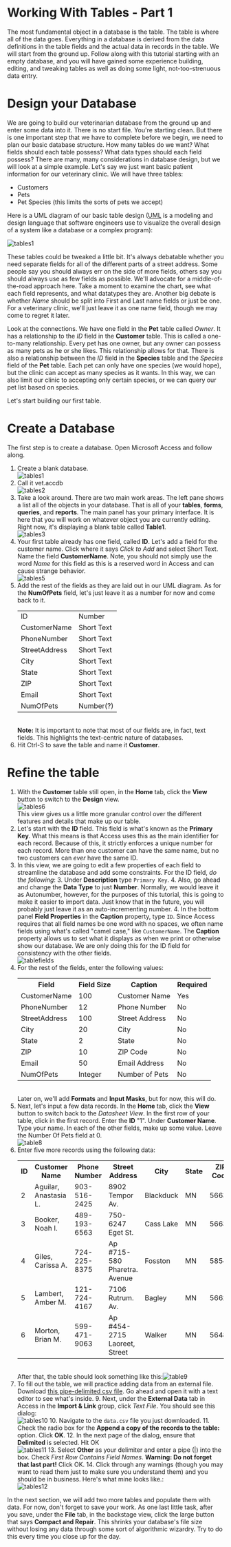 # Working With Tables - Part 1

The most fundamental object in a database is the table. The table is where all of the data goes. Everything in a database is derived from the data definitions in the table fields and the actual data in records in the table. We will start from the ground up. Follow along with this tutorial starting with an empty database, and you will have gained some experience building, editing, and tweaking tables as well as doing some light, not-too-strenuous data entry.

# Design your Database

We are going to build our veterinarian database from the ground up and enter some data into it. There is no start file. You're starting clean. But there is one important step that we have to complete before we begin, we need to plan our basic database structure. How many tables do we want? What fields should each table possess? What data types should each field possess? There are many, many considerations in database design, but we will look at a simple example. Let's say we just want basic patient information for our veterinary clinic. We will have three tables:
* Customers
* Pets
* Pet Species (this limits the sorts of pets we accept)

Here is a UML diagram of our basic table design ([UML](https://en.wikipedia.org/wiki/Unified_Modeling_Language) is a modeling and design language that software engineers use to visualize the overall design of a system like a database or a complex program):

![tables1][4]

These tables could be tweaked a little bit. It's always debatable whether you need separate fields for all of the different parts of a street address. Some people say you should always err on the side of more fields, others say you should always use as few fields as possible. We'll advocate for a middle-of-the-road approach here. Take a moment to examine the chart, see what each field represents, and what datatypes they are. Another big debate is whether *Name* should be split into First and Last name fields or just be one. For a veterinary clinic, we'll just leave it as one name field, though we may come to regret it later.

Look at the connections. We have one field in the **Pet** table called *Owner*. It has a relationship to the *ID* field in the **Customer** table. This is called a one-to-many relationship. Every pet has one owner, but any owner can possess as many pets as he or she likes. This relationship allows for that. There is also a relationship between the *ID* field in the **Species** table and the *Species* field of the **Pet** table. Each pet can only have one species (we would hope), but the clinic can accept as many species as it wants. In this way, we can also limit our clinic to accepting only certain species, or we can query our pet list based on species.

Let's start building our first table.

# Create a Database

The first step is to create a database. Open Microsoft Access and follow along.

1. Create a blank database.<br /> ![tables1][1]
2. Call it vet.accdb<br /> ![tables2][2]
3. Take a look around. There are two main work areas. The left pane shows a list all of the objects in your database. That is all of your **tables**, **forms**, **queries**, and **reports**. The main panel has your primary interface. It is here that you will work on whatever object you are currently editing. Right now, it's displaying a blank table called **Table1**.<br /> ![tables3](images/5-3-tables-3.png)
4. Your first table already has one field, called **ID**. Let's add a field for the customer name. Click where it says *Click to Add* and select Short Text. Name the field **CustomerName**. Note, you should not simply use the word *Name* for this field as this is a reserved word in Access and can cause strange behavior. <br /> ![tables5][3]
5. Add the rest of the fields as they are laid out in our UML diagram. As for the **NumOfPets** field, let's just leave it as a number for now and come back to it. <table><tr><td>ID</td><td>Number</td></tr><tr><td>CustomerName</td><td>Short Text</td></tr><tr><td>PhoneNumber</td><td>Short Text</td></tr><tr><td>StreetAddress</td><td>Short Text</td></tr><tr><td>City</td><td>Short Text</td></tr><tr><td>State</td><td>Short Text</td></tr><tr><td>ZIP</td><td>Short Text</td></tr><tr><td>Email</td><td>Short Text</td></tr><tr><td>NumOfPets</td><td>Number(?)</td></tr></table><br /> **Note:** It is important to note that most of our fields are, in fact, text fields. This highlights the text-centric nature of databases.
6. Hit Ctrl-S to save the table and name it **Customer**.

# Refine the table

1. With the **Customer** table still open, in the **Home** tab, click the **View** button to switch to the **Design** view.<br /> ![tables6][6] <br /> This view gives us a little more granular control over the different features and details that make up our table.
2. Let's start with the **ID** field. This field is what's known as the **Primary Key**. What this means is that Access uses this as the main identifier for each record. Because of this, it strictly enforces a unique number for each record. More than one customer can have the same name, but no two customers can _ever_ have the same ID.
3. In this view, we are going to edit a few properties of each field to streamline the database and add some constraints. For the ID field, _do the following_:
    3. Under **Description** type `Primary Key`.
    4. Also, go ahead and change the **Data Type** to just **Number**. Normally, we would leave it as Autonumber, however, for the purposes of this tutorial, this is going to make it easier to import data. Just know that in the future, you will probably just leave it as an auto-incrementing number.
    4. In the bottom panel **Field Properties** in the **Caption** property, type `ID`. Since Access requires that all field names be one word with no spaces, we often name fields using what's called "camel case," like `CustomerName`. The **Caption** property allows us to set what it displays as when we print or otherwise show our database. We are only doing this for the ID field for consistency with the other fields.<br />![tablefields][7]
5. For the rest of the fields, enter the following values:<br /><table><tr><th>Field</th><th>Field Size</th><th>Caption</th><th>Required</th></tr><tr><td>CustomerName</td><td>100</td><td>Customer Name</td><td>Yes</td></tr><tr><td>PhoneNumber</td><td>12</td><td>Phone Number</td><td>No</td></tr><tr><td>StreetAddress</td><td>100</td><td>Street Address</td><td>No</td></tr><tr><td>City</td><td>20</td><td>City</td><td>No</td></tr><tr><td>State</td><td>2</td><td>State</td><td>No</td></tr><tr><td>ZIP</td><td>10</td><td>ZIP Code</td><td>No</td></tr><tr><td>Email</td><td>50</td><td>Email Address</td><td>No</td></tr><tr><td>NumOfPets</td><td>Integer</td><td>Number of Pets</td><td>No</td></tr></table><br /> Later on, we'll add **Formats** and **Input Masks**, but for now, this will do.
6. Next, let's input a few data records. In the **Home** tab, click the **View** button to switch back to the _Datasheet View_. In the first row of your table, click in the first record. Enter the **ID** "1". Under **Customer Name**. Type your name. In each of the other fields, make up some value. Leave the Number Of Pets field at 0.<br />![table8][8]
7. Enter five more records using the following data:<br /><table><tr><th>ID</th><th>Customer Name</th><th>Phone Number</th><th>Street Address</th><th>City</th><th>State</th><th>ZIP Code</th><th>Email Address</th></tr><tr><td>2</td><td>Aguilar, Anastasia L.</td><td>903-516-2425</td><td>8902 Tempor Av.</td><td>Blackduck</td><td>MN</td><td>56630</td><td>sed@ultricesposuerecubilia.org</td></tr><tr><td>3</td><td>Booker, Noah I.</td><td>489-193-6563</td><td>750-6247 Eget St.</td><td>Cass Lake</td><td>MN</td><td>56633</td><td>vulputate@IntegerurnaVivamus.edu</td></tr><tr><td>4</td><td>Giles, Carissa A.</td><td>724-225-8375</td><td>Ap #715-580 Pharetra. Avenue</td><td>Fosston</td><td>MN</td><td>58542</td><td>vitae.erat@necluctus.ca</td></tr><tr><td>5</td><td>Lambert, Amber M.</td><td>121-724-4167</td><td>7106 Rutrum. Av.</td><td>Bagley</td><td>MN</td><td>56621</td><td>sed.est@leo.ca</td></tr><tr><td>6</td><td>Morton, Brian M.</td><td>599-471-9063</td><td>Ap #454-2715 Laoreet, Street</td><td>Walker</td><td>MN</td><td>56484</td><td>non.arcu@ullamcorper.edu</td></tr></table><br /> After that, the table should look something like this:![table9][9]
8. To fill out the table, we will practice adding data from an external file. Download [this pipe-delimited csv file](res/data.csv). Go ahead and open it with a text editor to see what's inside.
    9. Next, under the **External Data** tab in Access in the **Import & Link** group, click _Text File_. You should see this dialog: <br />![tables10][10]
    10. Navigate to the `data.csv` file you just downloaded.
    11. Check the radio box for the **Append a copy of the records to the table:** option. Click **OK**.
    12. In the next page of the dialog, ensure that **Delimited** is selected. Hit OK<br /> ![tables11][11]
    13. Select **Other** as your delimiter and enter a pipe (|) into the box. Check _First Row Contains Field Names_. **Warning: Do not forget that last part!**  Click OK.
    14. Click through any warnings (though you may want to read them just to make sure you understand them) and you should be in business. Here's what mine looks like.: <br /> ![tables12][12]

In the next section, we will add two more tables and populate them with data. For now, don't forget to save your work. As one last little task, after you save, under the **File** tab, in the backstage view, click the large button that says **Compact and Repair**. This shrinks your database's file size without losing any data through some sort of algorithmic wizardry. Try to do this every time you close up for the day.

<!-- Images -->
[1]: images/5-3-tables-1.png
[2]: images/5-3-tables-2.png
[3]: images/5-3-tables-3.png
[4]: images/5-3-tables-4.png
[5]: images/5-3-tables-5.png
[6]: images/5-3-tables-6.png
[7]: images/5-3-tables-7.png
[8]: images/5-3-tables-8.png
[9]: images/5-3-tables-9.png
[10]: images/5-3-tables-10.png
[11]: images/5-3-tables-11.png
[12]: images/5-3-tables-12.png
